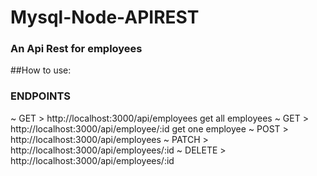 # Mysql-Node-APIREST
### An Api Rest for employees

##How to use:
### ENDPOINTS 

~ GET > http://localhost:3000/api/employees get all employees
~ GET > http://localhost:3000/api/employee/:id get one employee
~ POST > http://localhost:3000/api/employees
~ PATCH > http://localhost:3000/api/employees/:id
~ DELETE > http://localhost:3000/api/employees/:id 
